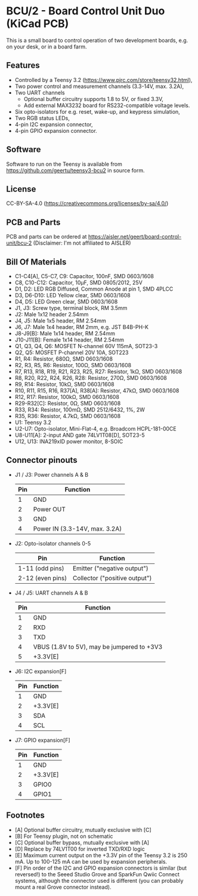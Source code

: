 # BCU/2 - Board Control Unit Duo (KiCad PCB)

This is a small board to control operation of two development boards, e.g. on
your desk, or in a board farm.

## Features

  - Controlled by a Teensy 3.2 (https://www.pjrc.com/store/teensy32.html),
  - Two power control and measurement channels (3.3-14V, max. 3.2A),
  - Two UART channels
      - Optional buffer circuitry supports 1.8 to 5V, or fixed 3.3V,
      - Add external MAX3232 board for RS232-compatible voltage levels.
  - Six opto-isolators for e.g. reset, wake-up, and keypress simulation,
  - Two RGB status LEDs,
  - 4-pin I2C expansion connector,
  - 4-pin GPIO expansion connector.

## Software

Software to run on the Teensy is available from
https://github.com/geertu/teensy3-bcu2 in source form.

## License

CC-BY-SA-4.0 (https://creativecommons.org/licenses/by-sa/4.0/)

## PCB and Parts

PCB and parts can be ordered at
https://aisler.net/geert/board-control-unit/bcu-2 (Disclaimer: I'm not
affiliated to AISLER)

## Bill Of Materials

  - C1-C4[A], C5-C7, C9: Capacitor, 100nF, SMD 0603/1608
  - C8, C10-C12: Capacitor, 10µF, SMD 0805/2012, 25V
  - D1, D2: LED RGB Diffused, Common Anode at pin 1, SMD 4PLCC
  - D3, D6-D10: LED Yellow clear, SMD 0603/1608
  - D4, D5: LED Green clear, SMD 0603/1608
  - J1, J3: Screw type, terminal block, RM 3.5mm
  - J2: Male 1x12 header 2.54mm
  - J4, J5: Male 1x5 header, RM 2.54mm
  - J6, J7: Male 1x4 header, RM 2mm, e.g. JST B4B-PH-K
  - J8-J9[B]: Male 1x14 header, RM 2.54mm
  - J10-J11[B]: Female 1x14 header, RM 2.54mm
  - Q1, Q3, Q4, Q6: MOSFET N-channel 60V 115mA, SOT23-3
  - Q2, Q5: MOSFET P-channel 20V 10A, SOT223
  - R1, R4: Resistor, 680Ω, SMD 0603/1608
  - R2, R3, R5, R6: Resistor, 100Ω, SMD 0603/1608
  - R7, R13, R18, R19, R21, R23, R25, R27: Resistor, 1kΩ, SMD 0603/1608
  - R8, R20, R22, R24, R26, R28: Resistor, 270Ω, SMD 0603/1608
  - R9, R14: Resistor, 10kΩ, SMD 0603/1608
  - R10, R11, R15, R16, R37[A], R38[A]: Resistor, 47kΩ, SMD 0603/1608
  - R12, R17: Resistor, 100kΩ, SMD 0603/1608
  - R29-R32[C]: Resistor, 0Ω, SMD 0603/1608
  - R33, R34: Resistor, 100mΩ, SMD 2512/6432, 1%, 2W
  - R35, R36: Resistor, 4.7kΩ, SMD 0603/1608
  - U1: Teensy 3.2
  - U2-U7: Opto-isolator, Mini-Flat-4, e.g. Broadcom HCPL-181-00CE
  - U8-U11[A]: 2-input AND gate 74LV1T08[D], SOT23-5
  - U12, U13: INA219xID power monitor, 8-SOIC

## Connector pinouts

  - J1 / J3: Power channels A & B

    Pin | Function
    --- | --------
     1  | GND
     2  | Power OUT
     3  | GND
     4  | Power IN (3.3-14V, max. 3.2A)

  - J2: Opto-isolator channels 0-5

    Pin               | Function
    ----------------- | --------
     1-11 (odd pins)  | Emitter ("negative output")
     2-12 (even pins) | Collector ("positive output")

  - J4 / J5: UART channels A & B

    Pin | Function
    --- | --------
     1  | GND
     2  | RXD
     3  | TXD
     4  | VBUS (1.8V to 5V), may be jumpered to +3V3
     5  | +3.3V[E]

  - J6: I2C expansion[F]

    Pin | Function
    --- | --------
     1  | GND
     2  | +3.3V[E]
     3  | SDA
     4  | SCL

  - J7: GPIO expansion[F]

    Pin | Function
    --- | --------
     1  | GND
     2  | +3.3V[E]
     3  | GPIO0
     4  | GPIO1

## Footnotes

  * [A] Optional buffer circuitry, mutually exclusive with [C]
  * [B] For Teensy plugin, not on schematic
  * [C] Optional buffer bypass, mutually exclusive with [A]
  * [D] Replace by 74LV1T00 for inverted TXD/RXD logic
  * [E] Maximum current output on the +3.3V pin of the Teensy 3.2 is 250 mA.
	Up to 100-125 mA can be used by expansion peripherals.
  * [F] Pin order of the I2C and GPIO expansion connectors is similar (but
	reversed!) to the Seeed Studio Grove and SparkFun Qwiic Connect
	systems, although the connector used is different (you can probably
	mount a real Grove connector instead).
